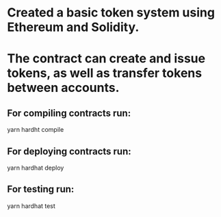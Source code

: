 # Created a basic token system using Ethereum and Solidity.
# The contract can create and issue tokens, as well as transfer tokens between accounts.



## For compiling contracts run:<br />
yarn hardht compile<br />

## For deploying contracts run:<br />
yarn hardhat deploy<br />
## For testing run:<br />
yarn hardhat test<br />